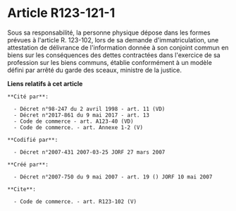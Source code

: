 # Article R123-121-1

Sous sa responsabilité, la personne physique dépose dans les formes prévues à l'article R. 123-102, lors de sa demande
d'immatriculation, une attestation de délivrance de l'information donnée à son conjoint commun en biens sur les conséquences
des dettes contractées dans l'exercice de sa profession sur les biens communs, établie conformément à un modèle défini par
arrêté du garde des sceaux, ministre de la justice.

**Liens relatifs à cet article**

	**Cité par**:

	  - Décret n°98-247 du 2 avril 1998 - art. 11 (VD)
	  - Décret n°2017-861 du 9 mai 2017 - art. 13
	  - Code de commerce - art. A123-40 (VD)
	  - Code de commerce. - art. Annexe 1-2 (V)

	**Codifié par**:

	  - Décret n°2007-431 2007-03-25 JORF 27 mars 2007

	**Créé par**:

	  - Décret n°2007-750 du 9 mai 2007 - art. 19 () JORF 10 mai 2007

	**Cite**:

	  - Code de commerce. - art. R123-102 (V)
